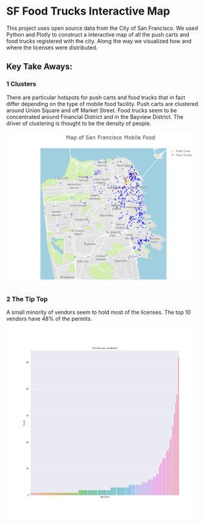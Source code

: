 # SF Food Trucks Interactive Map

This project uses open source data from the City of San Francisco. We used Python and Plotly to 
construct a interactive map of all the push carts and food trucks registered with the city. Along 
the way we visualized how and where the licenses were distributed.

## Key Take Aways:

### 1 Clusters
There are particular hotspots for push carts and food trucks that in fact differ depending on the 
type of mobile food facility. Push carts are clustered around Union Square and off Market 
Street. Food trucks seem to be concentrated around Financial District and in the Bayview District. 
The driver of clustering is thought to be the density of people.

![](images/map_screenshot.png)


### 2 The Tip Top
A small minority of vendors seem to hold most of the licenses. The top 10 vendors have 48%
of the permits.

![](images/num_permits.png)
